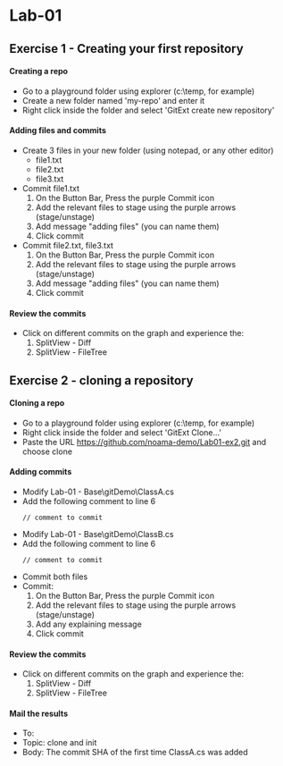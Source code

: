 # Lab-01
## Exercise 1 - Creating your first repository

#### Creating a repo
- Go to a playground folder using explorer (c:\temp, for example)
- Create a new folder named 'my-repo' and enter it
- Right click inside the folder and select 'GitExt create new repository'
#### Adding files and commits
- Create 3 files in your new folder (using notepad, or any other editor)
    - file1.txt
    - file2.txt
    - file3.txt
- Commit file1.txt
    1. On the Button Bar, Press the purple Commit icon
    2. Add the relevant files to stage using the purple arrows (stage/unstage)
    3. Add message "adding files" (you can name them)
    4. Click commit
- Commit file2.txt, file3.txt
    1. On the Button Bar, Press the purple Commit icon
    2. Add the relevant files to stage using the purple arrows (stage/unstage)
    3. Add message "adding files" (you can name them)
    4. Click commit
#### Review the commits
- Click on different commits on the graph and experience the:
    1. SplitView - Diff
    2. SplitView - FileTree

## Exercise 2 - cloning a repository
#### Cloning a repo
- Go to a playground folder using explorer (c:\temp, for example)
- Right click inside the folder and select 'GitExt Clone...'
- Paste the URL https://github.com/noama-demo/Lab01-ex2.git and choose clone
#### Adding commits
- Modify Lab-01 - Base\gitDemo\ClassA.cs
- Add the following comment to line 6
    ```
    // comment to commit
    ```
- Modify Lab-01 - Base\gitDemo\ClassB.cs
- Add the following comment to line 6
    ```
    // comment to commit
    ```
- Commit both files
- Commit:
    1. On the Button Bar, Press the purple Commit icon
    2. Add the relevant files to stage using the purple arrows (stage/unstage)
    3. Add any explaining message
    4. Click commit
#### Review the commits
- Click on different commits on the graph and experience the:
    1. SplitView - Diff
    2. SplitView - FileTree

#### Mail the results
- To: <TBD>
- Topic: clone and init
- Body: The commit SHA of the first time ClassA.cs was added
